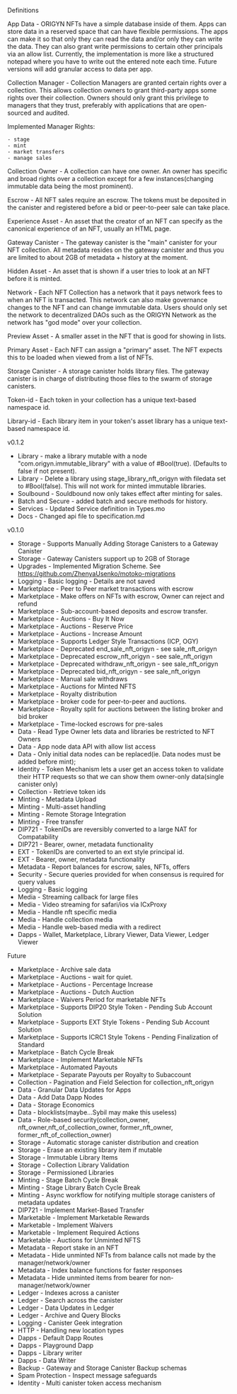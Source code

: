 
Definitions

App Data - ORIGYN NFTs have a simple database inside of them.  Apps can store data in a reserved space that can have flexible permissions.  The apps can make it so that only they can read the data and/or only they can write the data. They can also grant write permissions to certain other principals via an allow list.  Currently, the implementation is more like a structured notepad where you have to write out the entered note each time.  Future versions will add granular access to data per app.

Collection Manager - Collection Managers are granted certain rights over a collection. This allows collection owners to grant third-party apps some rights over their collection. Owners should only grant this privilege to managers that they trust, preferably with applications that are open-sourced and audited.

  Implemented Manager Rights:

    - stage
    - mint
    - market transfers
    - manage sales


Collection Owner - A collection can have one owner. An owner has specific and broad rights over a collection except for a few instances(changing immutable data being the most prominent).

Escrow - All NFT sales require an escrow.  The tokens must be deposited in the canister and registered before a bid or peer-to-peer sale can take place.

Experience Asset - An asset that the creator of an NFT can specify as the canonical experience of an NFT, usually an HTML page.

Gateway Canister - The gateway canister is the "main" canister for your NFT collection.  All metadata resides on the gateway canister and thus you are limited to about 2GB of metadata + history at the moment.

Hidden Asset - An asset that is shown if a user tries to look at an NFT before it is minted.

Network - Each NFT Collection has a network that it pays network fees to when an NFT is transacted.  This network can also make governance changes to the NFT and can change immutable data.  Users should only set the network to decentralized DAOs such as the ORIGYN Network as the network has "god mode" over your collection.

Preview Asset - A smaller asset in the NFT that is good for showing in lists.

Primary Asset - Each NFT can assign a "primary" asset. The NFT expects this to be loaded when viewed from a list of NFTs.

Storage Canister - A storage canister holds library files.  The gateway canister is in charge of distributing those files to the swarm of storage canisters.

Token-id - Each token in your collection has a unique text-based namespace id.

Library-id - Each library item in your token's asset library has a unique text-based namespace id.



v0.1.2

* Library - make a library mutable with a node "com.origyn.immutable_library" with a value of #Bool(true). (Defaults to false if not present).
* Library - Delete a library using stage_library_nft_origyn with filedata set to #Bool(false).  This will not work for minted immutable libraries.
* Soulbound - Souldbound now only takes effect after minting for sales.
* Batch and Secure - added batch and secure methods for history.
* Services - Updated Service definition in Types.mo
* Docs - Changed api file to specification.md

v0.1.0

* Storage - Supports Manually Adding Storage Canisters to a Gateway Canister
* Storage - Gateway Canisters support up to 2GB of Storage
* Upgrades - Implemented Migration Scheme.  See https://github.com/ZhenyaUsenko/motoko-migrations
* Logging - Basic logging - Details are not saved
* Marketplace - Peer to Peer market transactions with escrow
* Marketplace - Make offers on NFTs with escrow, Owner can reject and refund
* Marketplace - Sub-account-based deposits and escrow transfer.
* Marketplace - Auctions - Buy It Now
* Marketplace - Auctions - Reserve Price
* Marketplace - Auctions - Increase Amount
* Marketplace - Supports Ledger Style Transactions (ICP, OGY)
* Marketplace - Deprecated end_sale_nft_origyn - see sale_nft_origyn
* Marketplace - Deprecated escrow_nft_origyn - see sale_nft_origyn
* Marketplace - Deprecated withdraw_nft_origyn - see sale_nft_origyn
* Marketplace - Deprecated bid_nft_origyn - see sale_nft_origyn
* Marketplace - Manual sale withdraws
* Marketplace - Auctions for Minted NFTS
* Marketplace - Royalty distribution
* Marketplace - broker code for peer-to-peer and auctions.
* Marketplace - Royalty split for auctions between the listing broker and bid broker
* Marketplace - Time-locked escrows for pre-sales
* Data - Read Type Owner lets data and libraries be restricted to NFT Owners
* Data - App node data API with allow list access
* Data - Only initial data nodes can be replaced(ie. Data nodes must be added before mint);
* Identity - Token Mechanism lets a user get an access token to validate their HTTP requests so that we can show them owner-only data(single canister only)
* Collection - Retrieve token ids
* Minting - Metadata Upload
* Minting - Multi-asset handling
* Minting - Remote Storage Integration
* Minting - Free transfer
* DIP721 - TokenIDs are reversibly converted to a large NAT for Compatability
* DIP721 - Bearer, owner, metadata functionality
* EXT - TokenIDs are converted to an ext style principal id.
* EXT - Bearer, owner, metadata functionality
* Metadata - Report balances for escrow, sales, NFTs, offers
* Security - Secure queries provided for when consensus is required for query values
* Logging - Basic logging
* Media - Streaming callback for large files
* Media - Video streaming for safari/ios via ICxProxy
* Media - Handle nft specific media
* Media - Handle collection media
* Media - Handle web-based media with a redirect
* Dapps - Wallet, Marketplace, Library Viewer, Data Viewer, Ledger Viewer





Future
* Marketplace - Archive sale data
* Marketplace - Auctions - wait for quiet.
* Marketplace - Auctions - Percentage Increase
* Marketplace - Auctions - Dutch Auction
* Marketplace - Waivers Period for marketable NFTs
* Marketplace - Supports DIP20 Style Token - Pending Sub Account Solution
* Marketplace - Supports EXT Style Tokens - Pending Sub Account Solution
* Marketplace - Supports ICRC1 Style Tokens - Pending Finalization of Standard
* Marketplace - Batch Cycle Break
* Marketplace - Implement Marketable NFTs
* Marketplace - Automated Payouts
* Marketplace - Separate Payouts per Royalty to Subaccount
* Collection - Pagination and Field Selection for collection_nft_origyn
* Data - Granular Data Updates for Apps
* Data - Add Data Dapp Nodes
* Data - Storage Economics
* Data - blocklists(maybe...Sybil may make this useless)
* Data - Role-based security(collection_owner, nft_owner,nft_of_collection_owner, former_nft_owner, former_nft_of_collection_owner)
* Storage - Automatic storage canister distribution and creation
* Storage - Erase an existing library item if mutable
* Storage - Immutable Library Items
* Storage - Collection Library Validation
* Storage - Permissioned Libraries
* Minting - Stage Batch Cycle Break
* Minting - Stage Library Batch Cycle Break
* Minting - Async workflow for notifying multiple storage canisters of metadata updates
* DIP721 - Implement Market-Based Transfer
* Marketable - Implement Marketable Rewards
* Marketable - Implement Waivers
* Marketable - Implement Required Actions
* Marketable - Auctions for Unminted NFTS
* Metadata - Report stake in an NFT
* Metadata - Hide unminted NFTs from balance calls not made by the manager/network/owner
* Metadata - Index balance functions for faster responses
* Metadata - Hide unminted items from bearer for non-manager/network/owner
* Ledger - Indexes across a canister
* Ledger - Search across the canister
* Ledger - Data Updates in Ledger
* Ledger - Archive and Query Blocks
* Logging - Canister Geek integration
* HTTP - Handling new location types
* Dapps - Default Dapp Routes
* Dapps - Playground Dapp
* Dapps - Library writer
* Dapps - Data Writer
* Backup - Gateway and Storage Canister Backup schemas
* Spam Protection - Inspect message safeguards
* Identity - Multi canister token access mechanism


